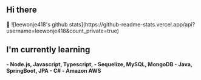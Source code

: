 <h2>Hi there</h2>👋
![leewonje418's github stats](https://github-readme-stats.vercel.app/api?username=leewonje418&count_private=true)
<b><h2>I'm currently learning</h2>
  - Node.js, Javascript, Typescript, 
  - Sequelize, MySQL, MongoDB
  - Java, SpringBoot, JPA
  - C#
  - Amazon AWS
